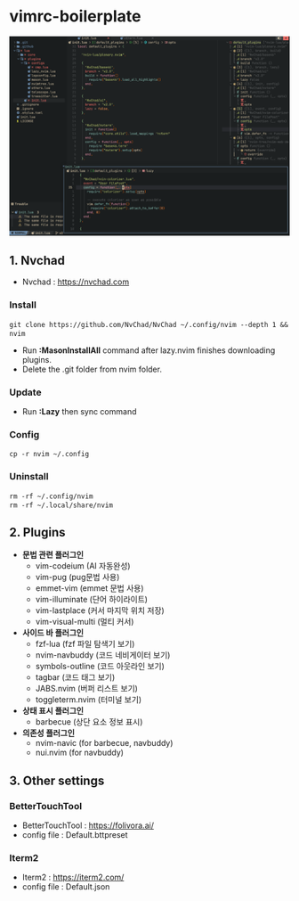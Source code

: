 # vimrc-boilerplate 

<div align="center">
  <img src="https://raw.githubusercontent.com/yonghun16/yonghun16/main/images/nvim_preview.png" width=800px />
</div>

## 1. Nvchad
- Nvchad : https://nvchad.com

### Install
```shell
git clone https://github.com/NvChad/NvChad ~/.config/nvim --depth 1 && nvim
```
- Run __:MasonInstallAll__ command after lazy.nvim finishes downloading plugins.
- Delete the .git folder from nvim folder.

### Update
- Run __:Lazy__ then sync command

### Config
```shell
cp -r nvim ~/.config
```

### Uninstall
```
rm -rf ~/.config/nvim
rm -rf ~/.local/share/nvim
```


## 2. Plugins 
- **문법 관련 플러그인**
  - vim-codeium (AI 자동완성)
  - vim-pug (pug문법 사용)
  - emmet-vim (emmet 문법 사용)
  - vim-illuminate (단어 하이라이트)
  - vim-lastplace (커서 마지막 위치 저장)
  -  vim-visual-multi (멀티 커서)
- **사이드 바 플러그인**
  - fzf-lua (fzf 파일 탐색기 보기)
  - nvim-navbuddy (코드 네비게이터 보기)
  - symbols-outline (코드 아웃라인 보기)
  - tagbar (코드 태그 보기)
  - JABS.nvim (버퍼 리스트 보기)
  - toggleterm.nvim (터미널 보기)
- **상태 표시 플러그인**
  - barbecue (상단 요소 정보 표시)
- **의존성 플러그인**
  - nvim-navic (for barbecue, navbuddy)
  - nui.nvim (for navbuddy)

## 3. Other settings

### BetterTouchTool
- BetterTouchTool : https://folivora.ai/ 
- config file : Default.bttpreset

### Iterm2
- Iterm2 : https://iterm2.com/
- config file : Default.json
